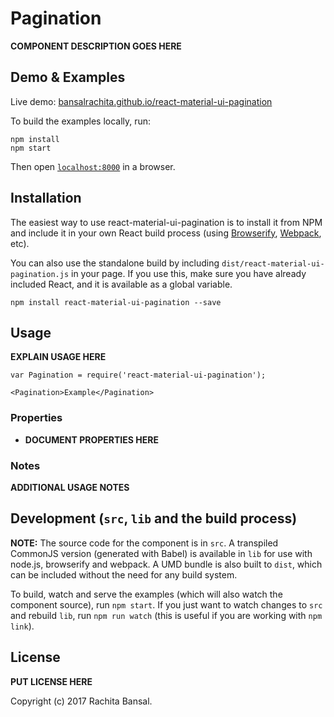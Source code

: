 # Pagination

__COMPONENT DESCRIPTION GOES HERE__


## Demo & Examples

Live demo: [bansalrachita.github.io/react-material-ui-pagination](http://bansalrachita.github.io/react-material-ui-pagination/)

To build the examples locally, run:

```
npm install
npm start
```

Then open [`localhost:8000`](http://localhost:8000) in a browser.


## Installation

The easiest way to use react-material-ui-pagination is to install it from NPM and include it in your own React build process (using [Browserify](http://browserify.org), [Webpack](http://webpack.github.io/), etc).

You can also use the standalone build by including `dist/react-material-ui-pagination.js` in your page. If you use this, make sure you have already included React, and it is available as a global variable.

```
npm install react-material-ui-pagination --save
```


## Usage

__EXPLAIN USAGE HERE__

```
var Pagination = require('react-material-ui-pagination');

<Pagination>Example</Pagination>
```

### Properties

* __DOCUMENT PROPERTIES HERE__

### Notes

__ADDITIONAL USAGE NOTES__


## Development (`src`, `lib` and the build process)

**NOTE:** The source code for the component is in `src`. A transpiled CommonJS version (generated with Babel) is available in `lib` for use with node.js, browserify and webpack. A UMD bundle is also built to `dist`, which can be included without the need for any build system.

To build, watch and serve the examples (which will also watch the component source), run `npm start`. If you just want to watch changes to `src` and rebuild `lib`, run `npm run watch` (this is useful if you are working with `npm link`).

## License

__PUT LICENSE HERE__

Copyright (c) 2017 Rachita Bansal.

